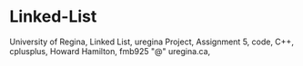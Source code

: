 # Linked-List
University of Regina, Linked List, uregina Project, Assignment 5, code, C++, cplusplus, Howard Hamilton, fmb925 "@" uregina.ca, 
